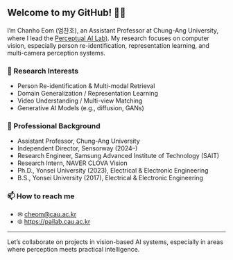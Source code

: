 ## Welcome to my GitHub! 👨‍💻

I’m Chanho Eom (엄찬호), an Assistant Professor at Chung-Ang University, where I lead the [Perceptual AI Lab)](https://pailab.cau.ac.kr). My research focuses on computer vision, especially person re-identification, representation learning, and multi-camera perception systems.

### 🔬 Research Interests
- Person Re-identification & Multi-modal Retrieval
- Domain Generalization / Representation Learning  
- Video Understanding / Multi-view Matching
- Generative AI Models (e.g., diffusion, GANs)

### 💼 Professional Background
- Assistant Professor, Chung-Ang University  
- Independent Director, Sensorway (2024–)  
- Research Engineer, Samsung Advanced Institute of Technology (SAIT)  
- Research Intern, NAVER CLOVA Vision  
- Ph.D., Yonsei University (2023), Electrical & Electronic Engineering
- B.S., Yonsei University (2017), Electrical & Electronic Engineering

### 📫 How to reach me
- ✉ cheom@cau.ac.kr  
- 🌐 https://pailab.cau.ac.kr

---

Let’s collaborate on projects in vision-based AI systems, especially in areas where perception meets practical intelligence.
